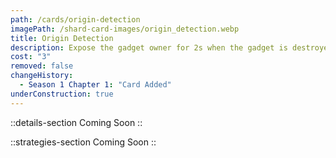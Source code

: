 ```yaml
---
path: /cards/origin-detection
imagePath: /shard-card-images/origin_detection.webp
title: Origin Detection
description: Expose the gadget owner for 2s when the gadget is destroyed.
cost: "3"
removed: false
changeHistory:
  - Season 1 Chapter 1: "Card Added"
underConstruction: true
---
```


::details-section
Coming Soon
::

::strategies-section
Coming Soon
::
